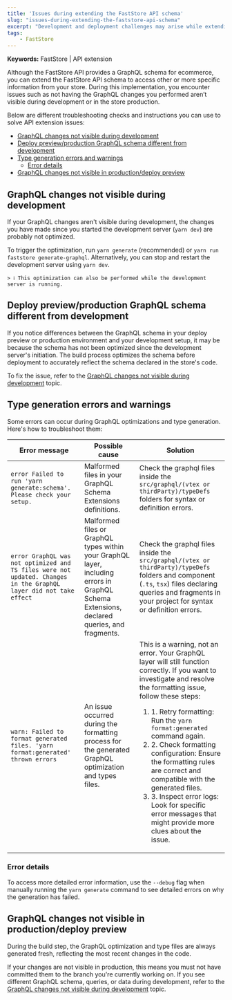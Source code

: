```yaml
---
title: 'Issues during extending the FastStore API schema'
slug: "issues-during-extending-the-faststore-api-schema"
excerpt: "Development and deployment challenges may arise while extending FastStore API schema with GraphQL."
tags:
    - FastStore
---
```


**Keywords:** FastStore | API extension

Although the FastStore API provides a GraphQL schema for ecommerce, you can extend the FastStore API schema to access other or more specific information from your store. During this implementation, you encounter issues such as not having the GraphQL changes you performed aren’t visible during development or in the store production.

Below are different troubleshooting checks and instructions you can use to solve API extension issues:

- [GraphQL changes not visible during development](#graphql-changes-not-visible-during-development)
- [Deploy preview/production GraphQL schema different from development](#deploy-previewproduction-graphql-schema-different-from-development)
- [Type generation errors and warnings](#type-generation-errors-and-warnings)
  - [Error details](#error-details)
- [GraphQL changes not visible in production/deploy preview](#graphql-changes-not-visible-in-productiondeploy-preview)

## GraphQL changes not visible during development

If your GraphQL changes aren't visible during development, the changes you have made since you started the development server (`yarn dev`) are probably not optimized.

To trigger the optimization, run `yarn generate` (recommended) or `yarn run faststore generate-graphql`. Alternatively, you can stop and restart the development server using `yarn dev`.

    > ℹ️ This optimization can also be performed while the development server is running.

## Deploy preview/production GraphQL schema different from development

If you notice differences between the GraphQL schema in your deploy preview or production environment and your development setup, it may be because the schema has not been optimized since the development server's initiation. The build process optimizes the schema before deployment to accurately reflect the schema declared in the store's code.

To fix the issue, refer to the [GraphQL changes not visible during development](#graphql-changes-not-visible-during-development) topic.

## Type generation errors and warnings

Some errors can occur during GraphQL optimizations and type generation. Here's how to troubleshoot them:

| **Error message** | **Possible cause** | **Solution** |
| ----------------- | ------------------ | ------------ |
| `error Failed to run 'yarn generate:schema'. Please check your setup.` | Malformed files in your GraphQL Schema Extensions definitions. | Check the graphql files inside the `src/graphql/(vtex or thirdParty)/typeDefs` folders for syntax or definition errors. |
| `error GraphQL was not optimized and TS files were not updated. Changes in the GraphQL layer did not take effect` | Malformed files or GraphQL types within your GraphQL layer, including errors in GraphQL Schema Extensions, declared queries, and fragments. | Check the graphql files inside the `src/graphql/(vtex or thirdParty)/typeDefs` folders and component (`.ts`, `tsx`) files declaring queries and fragments in your project for syntax or definition errors. |
| `warn: Failed to format generated files. 'yarn format:generated' thrown errors` | An issue occurred during the formatting process for the generated GraphQL optimization and types files. | This is a warning, not an error. Your GraphQL layer will still function correctly. If you want to investigate and resolve the formatting issue, follow these steps: <ol><li>1. Retry formatting: Run the `yarn format:generated` command again.</li> <li>2. Check formatting configuration: Ensure the formatting rules are correct and compatible with the generated files.</li><li>3. Inspect error logs: Look for specific error messages that might provide more clues about the issue.</li></ol> |

### Error details

To access more detailed error information, use the `--debug` flag when manually running the `yarn generate` command to see detailed errors on why the generation has failed.

## GraphQL changes not visible in production/deploy preview

During the build step, the GraphQL optimization and type files are always generated fresh, reflecting the most recent changes in the code.

If your changes are not visible in production, this means you must not have committed them to the branch you're currently working on. If you see different GraphQL schema, queries, or data during development, refer to the [GraphQL changes not visible during development](#graphql-changes-not-visible-during-development) topic.
